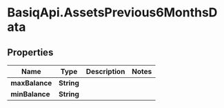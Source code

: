 # BasiqApi.AssetsPrevious6MonthsData

## Properties
Name | Type | Description | Notes
------------ | ------------- | ------------- | -------------
**maxBalance** | **String** |  | 
**minBalance** | **String** |  | 


